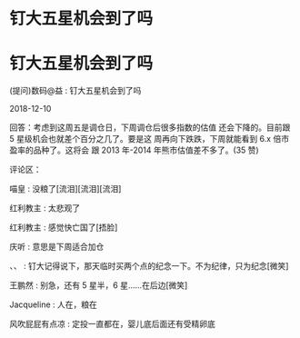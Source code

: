 # 钉大五星机会到了吗

# 钉大五星机会到了吗

(提问)数码@益 : 钉大五星机会到了吗

2018-12-10

回答：考虑到这周五是调仓日，下周调仓后很多指数的估值 还会下降的。目前跟 5 星级机会也就差个百分之几了。要是这 周再向下跌跌，下周就能看到 6.x 倍市盈率的品种了。这将会 跟 2013 年-2014 年熊市估值差不多了。(35 赞)

评论区：

喵皇 : 没粮了[流泪][流泪][流泪]

红利教主 : 太悲观了

红利教主 : 感觉快亡国了[捂脸]

庆听 : 意思是下周适合加仓

、、 : 钉大记得说下，那天临时买两个点的纪念一下。不为纪律，只为纪念[微笑]

王鹏然 : 别急，还有 5 星半，6 星……在后边[微笑]

Jacqueline : 人在，粮在

风吹屁屁有点凉 : 定投一直都在，婴儿底后面还有受精卵底